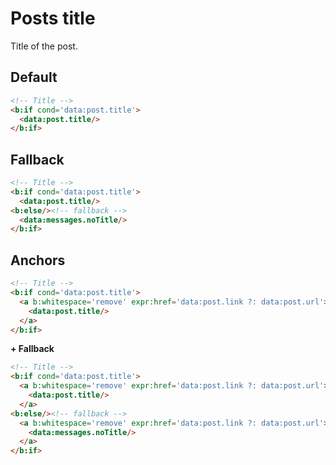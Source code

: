 <!--
@@@title:Posts title@@@
@@@section:Snippets@@@
-->

# Posts title

Title of the post.


## Default

```html
<!-- Title -->
<b:if cond='data:post.title'>
  <data:post.title/>
</b:if>
```


## Fallback

```html
<!-- Title -->
<b:if cond='data:post.title'>
  <data:post.title/>
<b:else/><!-- fallback -->
  <data:messages.noTitle/>
</b:if>
```


## Anchors

```html
<!-- Title -->
<b:if cond='data:post.title'>
  <a b:whitespace='remove' expr:href='data:post.link ?: data:post.url'>
    <data:post.title/>
  </a>
</b:if>
```

**+ Fallback**

```html
<!-- Title -->
<b:if cond='data:post.title'>
  <a b:whitespace='remove' expr:href='data:post.link ?: data:post.url'>
    <data:post.title/>
  </a>
<b:else/><!-- fallback -->
  <a b:whitespace='remove' expr:href='data:post.link ?: data:post.url'>
    <data:messages.noTitle/>
  </a>
</b:if>
```
